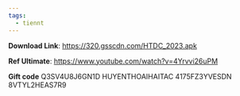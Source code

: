 ```yaml
---
tags:
  - tiennt
---
```

**Download Link**:
https://320.gsscdn.com/HTDC_2023.apk

**Ref Ultimate**:
https://www.youtube.com/watch?v=4Yrvvi26uPM

**Gift code**
Q3SV4U8J6GN1D
HUYENTHOAIHAITAC
4175FZ3YVESDN
8VTYL2HEAS7R9
